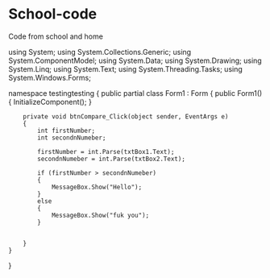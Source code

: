 # School-code
Code from school and home

using System;
using System.Collections.Generic;
using System.ComponentModel;
using System.Data;
using System.Drawing;
using System.Linq;
using System.Text;
using System.Threading.Tasks;
using System.Windows.Forms;

namespace testingtesting
{
    public partial class Form1 : Form
    {
        public Form1()
        {
            InitializeComponent();
        }

        private void btnCompare_Click(object sender, EventArgs e)
        {
            int firstNumber;
            int secondnNumeber;

            firstNumber = int.Parse(txtBox1.Text);
            secondnNumeber = int.Parse(txtBox2.Text);

            if (firstNumber > secondnNumeber)
            {
                MessageBox.Show("Hello");
            }
            else
            {
                MessageBox.Show("fuk you");
            }

            
        }
    }
}

